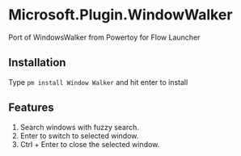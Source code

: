 # Microsoft.Plugin.WindowWalker
Port of WindowsWalker from Powertoy for Flow Launcher

## Installation
Type `pm install Window Walker` and hit enter to install

## Features

1. Search windows with fuzzy search.
2. Enter to switch to selected window.
3. Ctrl + Enter to close the selected window.
